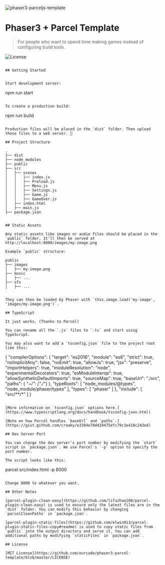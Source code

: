 ![phaser3-parceljs-template](https://user-images.githubusercontent.com/2236153/71606463-37a0da80-2b2e-11ea-9b5f-5d26ccc84f91.png)

# Phaser3 + Parcel Template

> For people who want to spend time making games instead of configuring build tools.

![License](https://img.shields.io/badge/license-MIT-green)

```

## Getting Started


Start development server:

```

npm run start

```

To create a production build:

```

npm run build

```

Production files will be placed in the `dist` folder. Then upload those files to a web server. 🎉

## Project Structure

```

    .
    ├── dist
    ├── node_modules
    ├── public
    ├── src
    │   ├── scenes
    │   │   ├── index.js
    │   │   ├── Preload.js
    │   │   ├── Menu.js
    │   │   ├── Settings.js
    │   │   ├── Game.js
    │   │   ├── GameOver.js
    │   ├── index.html
    │   ├── main.js
    ├── package.json

```

## Static Assets

Any static assets like images or audio files should be placed in the `public` folder. It'll then be served at http://localhost:8000/images/my-image.png

Example `public` structure:

```

    public
    ├── images
    │   ├── my-image.png
    ├── music
    │   ├── ...
    ├── sfx
    │   ├── ...

```

They can then be loaded by Phaser with `this.image.load('my-image', 'images/my-image.png')`.

## TypeScript

It just works. (Thanks to Parcel)

You can rename all the `.js` files to `.ts` and start using TypeScript.

You may also want to add a `tsconfig.json` file to the project root like this:

```

{
"compilerOptions": {
"target": "es2016",
"module": "es6",
"strict": true,
"noImplicitAny": false,
"noEmit": true,
"allowJs": true,
"jsx": "preserve",
"importHelpers": true,
"moduleResolution": "node",
"experimentalDecorators": true,
"esModuleInterop": true,
"allowSyntheticDefaultImports": true,
"sourceMap": true,
"baseUrl": "./src",
"paths": {
"~/_": ["./_"]
},
"typeRoots": [
"node_modules/@types",
"node_module/phaser/types"
],
"types": [
"phaser"
]
},
"include": [
"src/**/*"
]
}

```

[More information on `tsconfig.json` options here.](https://www.typescriptlang.org/docs/handbook/tsconfig-json.html)

[Note on how Parcel handles `baseUrl` and `paths`.](https://gist.github.com/croaky/e3394e78d419475efc79c1e418c243ed)

## Dev Server Port

You can change the dev server's port number by modifying the `start` script in `package.json`. We use Parcel's `-p` option to specify the port number.

The script looks like this:

```

parcel src/index.html -p 8000

```

Change 8000 to whatever you want.

## Other Notes

[parcel-plugin-clean-easy](https://github.com/lifuzhao100/parcel-plugin-clean-easy) is used to ensure only the latest files are in the `dist` folder. You can modify this behavior by changing `parcelCleanPaths` in `package.json`.

[parcel-plugin-static-files](https://github.com/elwin013/parcel-plugin-static-files-copy#readme) is used to copy static files from `public` into the output directory and serve it. You can add additional paths by modifying `staticFiles` in `package.json`.

## License

[MIT License](https://github.com/ourcade/phaser3-parcel-template/blob/master/LICENSE)
```
